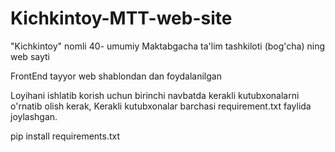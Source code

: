 # Kichkintoy-MTT-web-site
"Kichkintoy" nomli 40- umumiy Maktabgacha ta'lim tashkiloti (bog'cha) ning web sayti

FrontEnd tayyor web shablondan dan foydalanilgan


Loyihani ishlatib korish uchun birinchi navbatda kerakli kutubxonalarni o'rnatib olish kerak, Kerakli kutubxonalar barchasi requirement.txt faylida joylashgan.

  
  
  pip install requirements.txt
